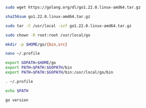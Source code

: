  ```bash
sudo wget https://golang.org/dl/go1.22.0.linux-amd64.tar.gz

 ```

 ```bash
sha256sum go1.22.0.linux-amd64.tar.gz

 ```

 ```bash
sudo tar -C /usr/local -xzf go1.22.0.linux-amd64.tar.gz

 ```

 ```bash
sudo chown -R root:root /usr/local/go

 ```

 ```bash
mkdir -p $HOME/go/{bin,src}

 ```

 ```bash
nano ~/.profile
 ```

 ```bash
export GOPATH=$HOME/go
export PATH=$PATH:$GOPATH/bin
export PATH=$PATH:$GOPATH/bin:/usr/local/go/bin
 ```

 ```bash
. ~/.profile
 ```

 ```bash
echo $PATH
 ```

 ```bash
go version
 ```
